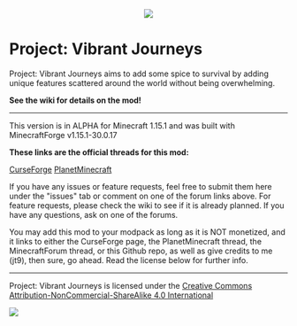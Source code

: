 <div style="text-align:center"><img src ="https://i.imgur.com/Cc6Lwpb.png" /></div>

# Project: Vibrant Journeys

Project: Vibrant Journeys aims to add some spice to survival by adding unique features scattered around the world without being overwhelming.

**See the wiki for details on the mod!**

-------------------------------------------------

This version is in ALPHA for Minecraft 1.15.1 and was built with MinecraftForge v1.15.1-30.0.17

**These links are the official threads for this mod:**

[CurseForge](https://minecraft.curseforge.com/projects/project-vibrant-journeys)
[PlanetMinecraft](https://www.planetminecraft.com/mod/1-12-2-project-vibrant-journeys-enhance-your-world-with-new-biomes-trees-mobs-and-much-more/)

If you have any issues or feature requests, feel free to submit them here under the "issues" tab or comment on one of the forum links above.
For feature requests, please check the wiki to see if it is already planned.
If you have any questions, ask on one of the forums.

You may add this mod to your modpack as long as it is NOT monetized, and it links to either the CurseForge page, the PlanetMinecraft thread, the MinecraftForum thread, or this Github repo, as well as give credits to me (jt9), then sure, go ahead. Read the license below for further info.


-------------------------------------------------

Project: Vibrant Journeys is licensed under the [Creative Commons Attribution-NonCommercial-ShareAlike 4.0 International](https://creativecommons.org/licenses/by-nc-sa/4.0/)
<div><img src ="https://i.imgur.com/MbthHUt.png?1"></div>
